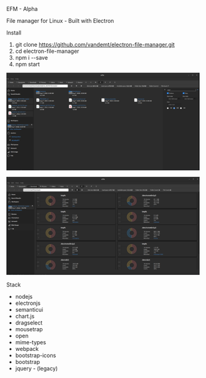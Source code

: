 
EFM - Alpha

File manager for Linux - Built with Electron

Install

1. git clone https://github.com/vandemt/electron-file-manager.git
2. cd electron-file-manager
3. npm i --save
4. npm start


![Screenshot 1](/screenshots/screenshot1.png?raw=true "Screenshot 1")

![Screenshot 2](/screenshots/screenshot2.png?raw=true "Screenshot 2")

<!-- Keboard Shortcuts

F2 - rename
Del - delete on clicked items

Arrows- card navigation (needs work)


Current Feature Status

Cut, Copy, Paste, Move, Delete, Rename
Inline audio playback (html5 audio controls) -->


Stack
<ul>
    <li>nodejs</li>
    <li>electronjs</li>
    <li>semanticui</li>
    <li>chart.js</li>
    <li>dragselect</li>
    <li>mousetrap</li>
    <li>open</li>
    <li>mime-types</li>
    <li>webpack</li>
    <li>bootstrap-icons</li>
    <li>bootstrap</li>
    <li>jquery - (legacy)</li>
</ul>


